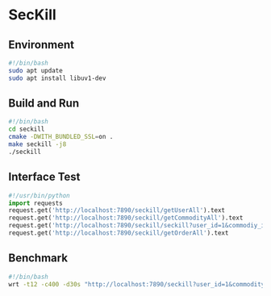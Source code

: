 # SecKill

## Environment
```bash
#!/bin/bash
sudo apt update
sudo apt install libuv1-dev
```

## Build and Run
```bash
#!/bin/bash
cd seckill
cmake -DWITH_BUNDLED_SSL=on .
make seckill -j8
./seckill
```

## Interface Test
```python
#!/usr/bin/python
import requests
request.get('http://localhost:7890/seckill/getUserAll').text
request.get('http://localhost:7890/seckill/getCommodityAll').text
request.get('http://localhost:7890/seckill/seckill?user_id=1&commodiy_id=1').text
request.get('http://localhost:7890/seckill/getOrderAll').text
```

## Benchmark 
```bash
#!/bin/bash
wrt -t12 -c400 -d30s "http://localhost:7890/seckill?user_id=1&commodity_id=1"
```
